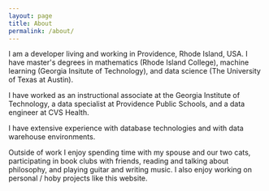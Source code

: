 ```yaml
---
layout: page
title: About
permalink: /about/
---
```


I am a developer living and working in Providence, Rhode Island, USA. I have master's degrees in mathematics (Rhode Island College), machine learning (Georgia Insitute of Technology), and data science (The University of Texas at Austin). 

I have worked as an instructional associate at the Georgia Institute of Technology, a data specialist at Providence Public Schools, and a data engineer at CVS Health. 

I have extensive experience with database technologies and with data warehouse environments. 

Outside of work I enjoy spending time with my spouse and our two cats, participating in book clubs with friends, reading and talking about philosophy, and playing guitar and writing music. I also enjoy working on personal / hoby projects like this website. 